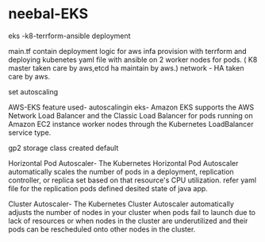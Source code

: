 # neebal-EKS
eks -k8-terrform-ansible deployment


main.tf contain deployment logic for aws infa provision with terrform and deploying kubenetes yaml file with ansible on 2 worker nodes for pods. ( K8 master taken care by aws,etcd ha maintain by aws.)
network - HA taken care by aws.

set autoscaling 

AWS-EKS feature used-
autoscalingin eks- Amazon EKS supports the AWS Network Load Balancer and the Classic Load Balancer for pods running on Amazon EC2 instance worker nodes through the Kubernetes LoadBalancer service type.

gp2 storage class created default

Horizontal Pod Autoscaler- The Kubernetes Horizontal Pod Autoscaler automatically scales the number of pods in a deployment, replication controller, or replica set based on that resource's CPU utilization. refer yaml file for the replication pods defined desited state of java app.

Cluster Autoscaler- The Kubernetes Cluster Autoscaler automatically adjusts the number of nodes in your cluster when pods fail to launch due to lack of resources or when nodes in the cluster are underutilized and their pods can be rescheduled onto other nodes in the cluster.

                                    




